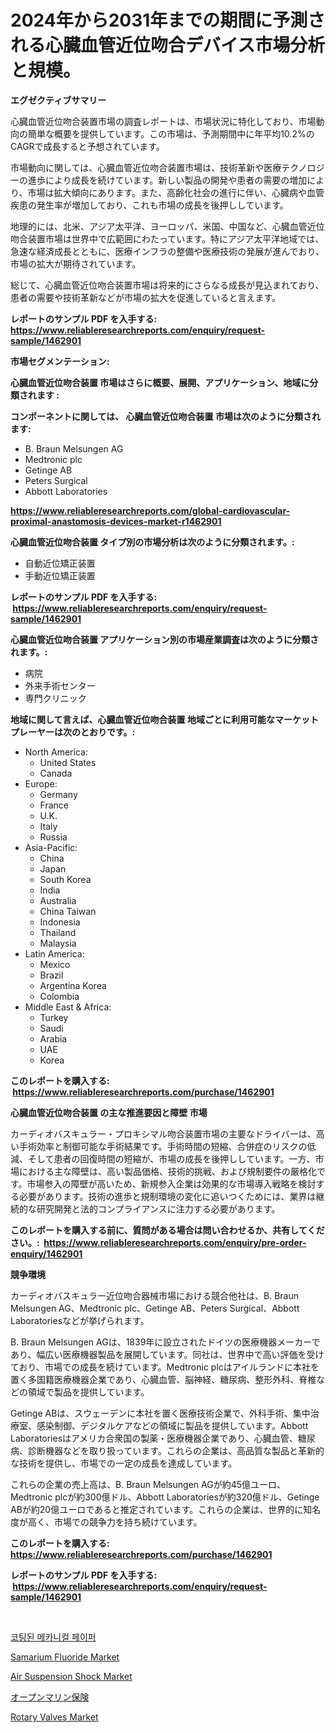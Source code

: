 <p><h1>2024年から2031年までの期間に予測される心臓血管近位吻合デバイス市場分析と規模。</h1></p><p><strong>エグゼクティブサマリー</strong></p>
<p><p>心臓血管近位吻合装置市場の調査レポートは、市場状況に特化しており、市場動向の簡単な概要を提供しています。この市場は、予測期間中に年平均10.2%のCAGRで成長すると予想されています。</p><p>市場動向に関しては、心臓血管近位吻合装置市場は、技術革新や医療テクノロジーの進歩により成長を続けています。新しい製品の開発や患者の需要の増加により、市場は拡大傾向にあります。また、高齢化社会の進行に伴い、心臓病や血管疾患の発生率が増加しており、これも市場の成長を後押ししています。</p><p>地理的には、北米、アジア太平洋、ヨーロッパ、米国、中国など、心臓血管近位吻合装置市場は世界中で広範囲にわたっています。特にアジア太平洋地域では、急速な経済成長とともに、医療インフラの整備や医療技術の発展が進んでおり、市場の拡大が期待されています。</p><p>総じて、心臓血管近位吻合装置市場は将来的にさらなる成長が見込まれており、患者の需要や技術革新などが市場の拡大を促進していると言えます。</p></p>
<p><strong>レポートのサンプル PDF を入手する: <a href="https://www.reliableresearchreports.com/enquiry/request-sample/1462901">https://www.reliableresearchreports.com/enquiry/request-sample/1462901</a></strong></p>
<p><strong>市場セグメンテーション:</strong></p>
<p><strong> 心臓血管近位吻合装置 市場はさらに概要、展開、アプリケーション、地域に分類されます :</strong></p>
<p><strong>コンポーネントに関しては、 心臓血管近位吻合装置 市場は次のように分類されます: &nbsp;</strong></p>
<p><ul><li>B. Braun Melsungen AG</li><li>Medtronic plc</li><li>Getinge AB</li><li>Peters Surgical</li><li>Abbott Laboratories</li></ul></p>
<p><strong><a href="https://www.reliableresearchreports.com/global-cardiovascular-proximal-anastomosis-devices-market-r1462901">https://www.reliableresearchreports.com/global-cardiovascular-proximal-anastomosis-devices-market-r1462901</a></strong></p>
<p><strong> 心臓血管近位吻合装置 タイプ別の市場分析は次のように分類されます。:</strong></p>
<p><ul><li>自動近位矯正装置</li><li>手動近位矯正装置</li></ul></p>
<p><strong>レポートのサンプル PDF を入手する: &nbsp;<a href="https://www.reliableresearchreports.com/enquiry/request-sample/1462901">https://www.reliableresearchreports.com/enquiry/request-sample/1462901</a></strong></p>
<p><strong> 心臓血管近位吻合装置 アプリケーション別の市場産業調査は次のように分類されます。:</strong></p>
<p><ul><li>病院</li><li>外来手術センター</li><li>専門クリニック</li></ul></p>
<p><strong>地域に関して言えば、心臓血管近位吻合装置 地域ごとに利用可能なマーケットプレーヤーは次のとおりです。:</strong></p>
<p><ul>
    <li>
        North America:
        <ul>
            <li>United States</li>
            <li>Canada</li>
        </ul>
    </li>
    <li>
        Europe:
        <ul>
            <li>Germany</li>
            <li>France</li>
            <li>U.K.</li>
            <li>Italy</li>
            <li>Russia</li>
        </ul>
    </li>
    <li>
        Asia-Pacific:
        <ul>
            <li>China</li>
            <li>Japan</li>
            <li>South Korea</li>
            <li>India</li>
            <li>Australia</li>
            <li>China Taiwan</li>
            <li>Indonesia</li>
            <li>Thailand</li>
            <li>Malaysia</li>
        </ul>
    </li>
    <li>
        Latin America:
        <ul>
            <li>Mexico</li>
            <li>Brazil</li>
            <li>Argentina Korea</li>
            <li>Colombia</li>
        </ul>
    </li>
    <li>
        Middle East & Africa:
        <ul>
            <li>Turkey</li>
            <li>Saudi</li>
            <li>Arabia</li>
            <li>UAE</li>
            <li>Korea</li>
        </ul>
    </li>
    </ul></p>
<p><strong>このレポートを購入する: &nbsp;<a href="https://www.reliableresearchreports.com/purchase/1462901">https://www.reliableresearchreports.com/purchase/1462901</a></strong></p>
<p><strong>心臓血管近位吻合装置 の主な推進要因と障壁 市場</strong></p>
<p><p>カーディオバスキュラー・プロキシマル吻合装置市場の主要なドライバーは、高い手術効率と制御可能な手術結果です。手術時間の短縮、合併症のリスクの低減、そして患者の回復時間の短縮が、市場の成長を後押ししています。一方、市場における主な障壁は、高い製品価格、技術的挑戦、および規制要件の厳格化です。市場参入の障壁が高いため、新規参入企業は効果的な市場導入戦略を検討する必要があります。技術の進歩と規制環境の変化に追いつくためには、業界は継続的な研究開発と法的コンプライアンスに注力する必要があります。</p></p>
<p><strong>このレポートを購入する前に、質問がある場合は問い合わせるか、共有してください。:&nbsp; <a href="https://www.reliableresearchreports.com/enquiry/pre-order-enquiry/1462901">https://www.reliableresearchreports.com/enquiry/pre-order-enquiry/1462901</a></strong></p>
<p><strong>競争環境</strong></p>
<p><p>カーディオバスキュラー近位吻合器械市場における競合他社は、B. Braun Melsungen AG、Medtronic plc、Getinge AB、Peters Surgical、Abbott Laboratoriesなどが挙げられます。</p><p>B. Braun Melsungen AGは、1839年に設立されたドイツの医療機器メーカーであり、幅広い医療機器製品を展開しています。同社は、世界中で高い評価を受けており、市場での成長を続けています。Medtronic plcはアイルランドに本社を置く多国籍医療機器企業であり、心臓血管、脳神経、糖尿病、整形外科、脊椎などの領域で製品を提供しています。</p><p>Getinge ABは、スウェーデンに本社を置く医療技術企業で、外科手術、集中治療室、感染制御、デジタルケアなどの領域に製品を提供しています。Abbott Laboratoriesはアメリカ合衆国の製薬・医療機器企業であり、心臓血管、糖尿病、診断機器などを取り扱っています。これらの企業は、高品質な製品と革新的な技術を提供し、市場での一定の成長を達成しています。</p><p>これらの企業の売上高は、B. Braun Melsungen AGが約45億ユーロ、Medtronic plcが約300億ドル、Abbott Laboratoriesが約320億ドル、Getinge ABが約20億ユーロであると推定されています。これらの企業は、世界的に知名度が高く、市場での競争力を持ち続けています。</p></p>
<p><strong>このレポートを購入する: &nbsp; <a href="https://www.reliableresearchreports.com/purchase/1462901">https://www.reliableresearchreports.com/purchase/1462901</a></strong></p>
<p><strong>レポートのサンプル PDF を入手する: &nbsp;<a href="https://www.reliableresearchreports.com/enquiry/request-sample/1462901">https://www.reliableresearchreports.com/enquiry/request-sample/1462901</a></strong><strong></strong></p>
<p>&nbsp;</p>
<p><p><a href="https://medium.com/@kellylyncyh543964/%EC%BD%94%ED%8C%85%EB%90%9C-%EA%B8%B0%EA%B3%84%EC%9A%A9%EC%A7%80-%EC%8B%9C%EC%9E%A5-%EA%B7%9C%EB%AA%A8-%EB%B0%8F-%EC%8B%9C%EC%9E%A5-%EB%8F%99%ED%96%A5-%EC%99%84%EB%B2%BD%ED%95%9C-%EC%82%B0%EC%97%85-%EA%B0%9C%EC%9A%94-2024%EB%85%84%EB%B6%80%ED%84%B0-2031%EB%85%84%EA%B9%8C%EC%A7%80-e6037715b262">코팅된 메카니컬 페이퍼</a></p><p><a href="https://issuu.com/reportprime-2/docs/samarium-fluoride-market-size-2030.pptx">Samarium Fluoride Market</a></p><p><a href="https://github.com/lylyparadise/Market-Research-Report-List-2/blob/main/air-suspension-shock-market.md">Air Suspension Shock Market</a></p><p><a href="https://github.com/AaronVargas43/Market-Research-Report-List-1/blob/main/173764530604.md">オープンマリン保険</a></p><p><a href="https://zircon-bluebell-299.notion.site/Rotary-Valves-Market-Size-CAGR-Trends-2024-2030-0d89049cf63e4465b04325cb38862880">Rotary Valves Market</a></p></p>